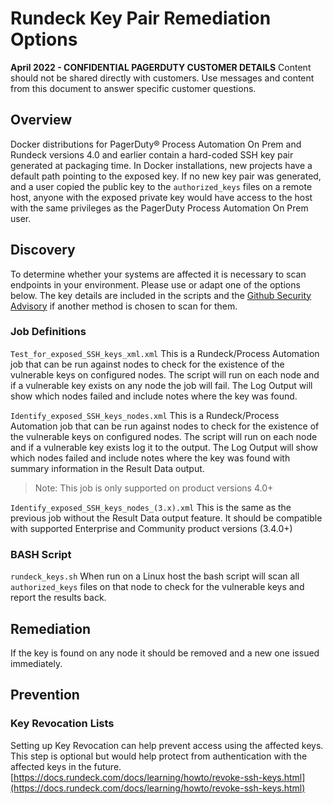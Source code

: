 # Rundeck Key Pair Remediation Options
**April 2022 - CONFIDENTIAL PAGERDUTY CUSTOMER DETAILS**
Content should not be shared directly with customers.  Use messages and content from this document to answer specific customer questions.

## Overview

Docker distributions for PagerDuty® Process Automation On Prem and Rundeck versions 4.0 and earlier contain a hard-coded SSH key pair generated at packaging time. In Docker installations, new projects have a default path pointing to the exposed key. If no new key pair was generated, and a user copied the public key to the `authorized_keys` files on a remote host, anyone with the exposed private key would have access to the host with the same privileges as the PagerDuty Process Automation On Prem user.

## Discovery  

To determine whether your systems are affected it is necessary to scan endpoints in your environment. Please use or adapt one of the options below. The key details are included in the scripts and the [Github Security Advisory](#) if another method is chosen to scan for them.

### Job Definitions

`Test_for_exposed_SSH_keys_xml.xml`
This is a Rundeck/Process Automation job that can be run against nodes to check for the existence of the vulnerable keys on configured nodes. The script will run on each node and if a vulnerable key exists on any node the job will fail. The Log Output will show which nodes failed and include notes where the key was found.

`Identify_exposed_SSH_keys_nodes.xml`
This is a Rundeck/Process Automation job that can be run against nodes to check for the existence of the vulnerable keys on configured nodes. The script will run on each node and if a vulnerable key exists log it to the output. The Log Output will show which nodes failed and include notes where the key was found with summary information in the Result Data output.
> Note: This job is only supported on product versions 4.0+

`Identify_exposed_SSH_keys_nodes_(3.x).xml`
This is the same as the previous job without the Result Data output feature. It should be compatible with supported Enterprise and Community product versions (3.4.0+)

### BASH Script

`rundeck_keys.sh`
When run on a Linux host the bash script will scan all `authorized_keys` files on that node to check for the vulnerable keys and report the results back.


## Remediation

If the key is found on any node it should be removed and a new one issued immediately.

## Prevention

### Key Revocation Lists

Setting up Key Revocation can help prevent access using the affected keys.  This step is optional but would help protect from authentication with the affected keys in the future.
[https://docs.rundeck.com/docs/learning/howto/revoke-ssh-keys.html](https://docs.rundeck.com/docs/learning/howto/revoke-ssh-keys.html)
